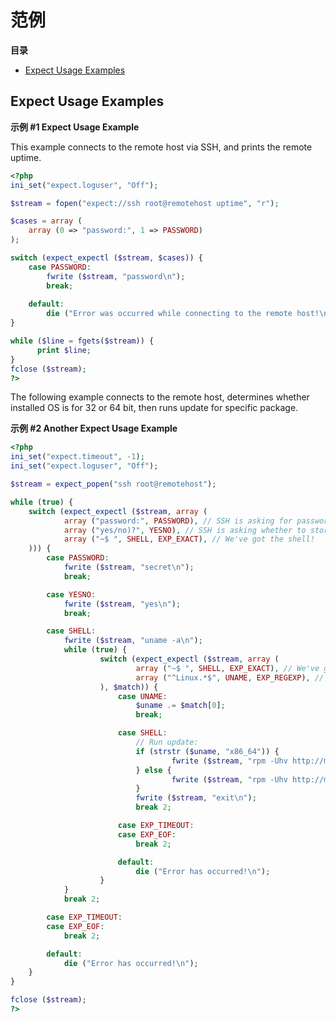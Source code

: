 范例
====

**目录**

-   [Expect Usage
    Examples](/expect/examples.html#Expect%20Usage%20Examples)

Expect Usage Examples
---------------------

**示例 \#1 Expect Usage Example**

This example connects to the remote host via SSH, and prints the remote
uptime.

``` php
<?php
ini_set("expect.loguser", "Off");

$stream = fopen("expect://ssh root@remotehost uptime", "r");

$cases = array (
    array (0 => "password:", 1 => PASSWORD)
);

switch (expect_expectl ($stream, $cases)) {
    case PASSWORD:
        fwrite ($stream, "password\n");
        break;
 
    default:
        die ("Error was occurred while connecting to the remote host!\n");
}

while ($line = fgets($stream)) {
      print $line;
}
fclose ($stream);
?>
```

The following example connects to the remote host, determines whether
installed OS is for 32 or 64 bit, then runs update for specific package.

**示例 \#2 Another Expect Usage Example**

``` php
<?php
ini_set("expect.timeout", -1);
ini_set("expect.loguser", "Off");

$stream = expect_popen("ssh root@remotehost");

while (true) {
    switch (expect_expectl ($stream, array (
            array ("password:", PASSWORD), // SSH is asking for password
            array ("yes/no)?", YESNO), // SSH is asking whether to store the host entry
            array ("~$ ", SHELL, EXP_EXACT), // We've got the shell!
    ))) {
        case PASSWORD:
            fwrite ($stream, "secret\n");
            break;

        case YESNO:
            fwrite ($stream, "yes\n");
            break;

        case SHELL:
            fwrite ($stream, "uname -a\n");
            while (true) {
                    switch (expect_expectl ($stream, array (
                            array ("~$ ", SHELL, EXP_EXACT), // We've got the shell!
                            array ("^Linux.*$", UNAME, EXP_REGEXP), // uname -a output
                    ), $match)) {
                        case UNAME:
                            $uname .= $match[0];
                            break;

                        case SHELL:
                            // Run update:
                            if (strstr ($uname, "x86_64")) {
                                    fwrite ($stream, "rpm -Uhv http://mirrorsite/somepath/some_64bit.rpm\n");
                            } else {
                                    fwrite ($stream, "rpm -Uhv http://mirrorsite/somepath/some_32bit.rpm\n");
                            }
                            fwrite ($stream, "exit\n");
                            break 2;

                        case EXP_TIMEOUT:
                        case EXP_EOF:
                            break 2;

                        default:
                            die ("Error has occurred!\n");
                    }
            }
            break 2;

        case EXP_TIMEOUT:
        case EXP_EOF:
            break 2;

        default:
            die ("Error has occurred!\n");
    }
}

fclose ($stream);
?>
```
